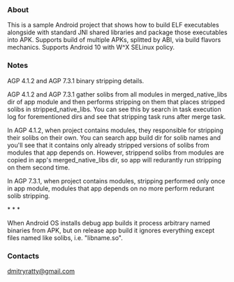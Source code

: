 ### About

This is a sample Android project that shows how to build ELF executables
alongside with standard JNI shared libraries and package those executables
into APK. Supports build of multiple APKs, splitted by ABI, via build
flavors mechanics. Supports Android 10 with W^X SELinux policy.

### Notes

AGP 4.1.2 and AGP 7.3.1 binary stripping details.

AGP 4.1.2 and AGP 7.3.1 gather solibs from all modules in merged_native_libs dir
of app module and then performs stripping on them that places stripped solibs
in stripped_native_libs. You can see this by search in task execution log
for forementioned dirs and see that stripping task runs after merge task.

In AGP 4.1.2, when project contains modules, they responsible for stripping
their solibs on their own. You can search app build dir for solib names and
you'll see that it contains only already stripped versions of solibs from
modules that app depends on. However, strippend solibs from modules are
copied in app's merged_native_libs dir, so app will redurantly run stripping
on them second time.

In AGP 7.3.1, when project contains modules, stripping performed only once
in app module, modules that app depends on no more perform redurant solib
stripping.

\* \* \*

When Android OS installs debug app builds it process arbitrary named binaries
from APK, but on release app build it ignores everything except files named
like solibs, i.e. "libname.so".

### Contacts

dmitryratty@gmail.com